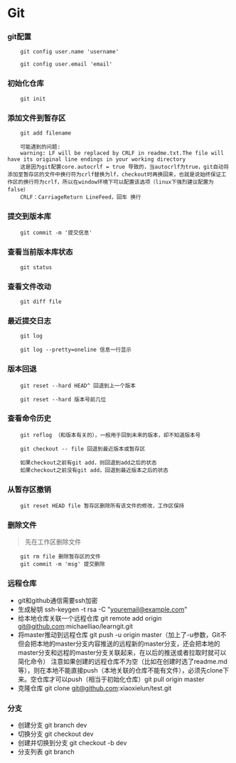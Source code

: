 # Git
### git配置
        git config user.name 'username'
        
        git config user.email 'email'
### 初始化仓库
        git init
### 添加文件到暂存区
        git add filename

        可能遇到的问题:
        warning: LF will be replaced by CRLF in readme.txt.The file will have its original line endings in your working directory  
        这是因为git配置core.autocrlf = true 导致的，当autocrlf为true，git自动将添加至暂存区的文件中换行符为crlf替换为lf，checkout时再换回来，也就是说始终保证工作区的换行符为crlf，所以在window环境下可以配置该选项（linux下强烈建议配置为false）  
        CRLF：CarriageReturn LineFeed，回车 换行
### 提交到版本库
        git commit -m '提交信息'
### 查看当前版本库状态
        git status
### 查看文件改动
        git diff file
### 最近提交日志
        git log

        git log --pretty=oneline 信息一行显示
### 版本回退
        git reset --hard HEAD^ 回退到上一个版本

        git reset --hard 版本号前几位
### 查看命令历史
        git reflog （和版本有关的），一般用于回到未来的版本，却不知道版本号

        git checkout -- file 回退到最近版本或暂存区
        
        如果checkout之前有git add，则回退到add之后的状态
        如果checkout之前没有git add，回退到最近版本之后的状态
### 从暂存区撤销
        git reset HEAD file 暂存区删除所有该文件的修改，工作区保持
### 删除文件
>先在工作区删除文件

        git rm file 删除暂存区的文件
        git commit -m 'msg' 提交删除
### 远程仓库
* git和github通信需要ssh加密
* 生成秘钥
        ssh-keygen -t rsa -C "youremail@example.com"
* 给本地仓库关联一个远程仓库
        git remote add origin git@github.com:michaelliao/learngit.git
* 将master推动到远程仓库
        git push -u origin master（加上了-u参数，Git不但会把本地的master分支内容推送的远程新的master分支，还会把本地的master分支和远程的master分支关联起来，在以后的推送或者拉取时就可以简化命令）
        注意如果创建的远程仓库不为空（比如在创建时选了readme.md等），则在本地不能直接push（本地关联的仓库不能有文件），必须先clone下来。空仓库才可以push（相当于初始化仓库）git pull origin master     
* 克隆仓库
        git clone git@github.com:xiaoxielun/test.git

### 分支
* 创建分支
        git branch dev
* 切换分支
        git checkout dev
* 创建并切换到分支
        git checkout -b dev
* 分支列表
        git branch